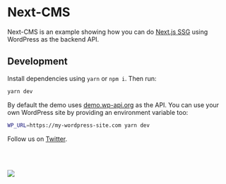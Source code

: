 # Next-CMS

Next-CMS is an example showing how you can do [Next.js SSG](https://github.com/zeit/next.js/issues/9524) using WordPress as the backend API.

## Development

Install dependencies using `yarn` or `npm i`. Then run:

```bash
yarn dev
```

By default the demo uses [demo.wp-api.org](https://demo.wp-api.org) as the API. You can use your own WordPress site by providing an environment variable too:

```bash
WP_URL=https://my-wordpress-site.com yarn dev
```

Follow us on [Twitter](https://twitter.com/zeithq).

<br/>
<br/>

[![](https://assets.zeit.co/image/upload/v1556749970/repositories/vrs/zeit.svg)](https://zeit.co)
